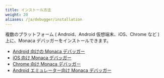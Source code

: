 ```yaml
---
title: インストール方法
weight: 20
aliases: /ja/debugger/installation
---
```


複数のプラットフォーム ( Android、Android 仮想端末、iOS、Chrome など )
上に、Monaca デバッガーをインストールできます。

- [Android 向けの Monaca デバッガー](debugger_android)
- [iOS 向け Monaca デバッガー](debugger_ios)
- [Chrome 向け Monaca デバッガー](debugger_chrome)
- [Android エミュレーター向け Monaca デバッガー](debugger_emulator)
